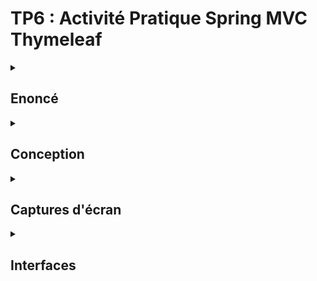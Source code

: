 # TP6 : Activité Pratique Spring MVC Thymeleaf


<details><summary> <h2>Enoncé</h2> </summary>
Créer une application Web JEE basée sur Spring MVC, Thylemeaf et Spring Data JPA qui permet de gérer les patients. L'application doit permettre les fonctionnalités suivantes :
  - Afficher les patients
  - Faire la pagination
  - Chercher les patients
  - Supprimer un patient
  - Faire des améliorations supplémentaires
</details>

<details><summary> <h2>Conception</h2> </summary>
  <p align="center"><img src="assets/conception.PNG"></p>
</details>

<details><summary> <h2>Captures d'écran</h2> </summary>
<ol>
<ul><h4>Entities</h4>
  <ul><h6>Patient</h6></ul>
  <img src="assets/patient.PNG"/>
</ul>

<ul><h4>Repositories</h4>
  <ul><h6>Patient Repository</h6></ul>
  <img src="assets/patientRepository.PNG"/>
</ul>

<ul><h4>Services</h4>
  <ul><h6>Hopital service Interface</h6></ul>
  <img src="assets/hospitalService.PNG"/>
  <ul><h6>Hopital service Implementation</h6></ul>
  <img src="assets/hospitalServiceImpl.PNG"/>
</ul>

<ul><h4>Controllers</h4>
  <ul><h6>Patient Controller</h6></ul>
  <img src="assets/patientController1.PNG"/>
  <img src="assets/patientController2.PNG"/>
</ul>

<ul><h4>Security</h4>
  <ul><h5>Entities</h5>
  <ul><h6>AppUser</h6></ul>
  <img src="assets/appUser.PNG"/>
  <ul><h6>AppRole : les roles que peut avoir les utilisateurs</h6></ul>
  <img src="assets/appRole.PNG"/>
  </ul>

  <ul><h5>Repositories</h5>
    <ul><h6>AppUser Repository</h6></ul>
    <img src="assets/appUserRepo.PNG"/>
    <ul><h6>AppRole Repository</h6></ul>
    <img src="assets/appRoleRepo.PNG"/>
  </ul>

  <ul><h5>Services</h5>
    <ul><h6>Security service</h6></ul>
    <img src="assets/SecurityService.PNG"/>
    <ul><h6>Security service Implementation</h6></ul>
    <img src="assets/securityServiceImpl1.PNG"/>
    <img src="assets/securityServiceImpl2.PNG"/>
    <ul><h6>UserDetails service Implementation</h6></ul>
    <img src="assets/userDetailsServiceImpl.PNG"/>
  </ul>

  <ul><h5>Controllers</h5>
    <ul><h6>Security Controller</h6></ul>
    <img src="assets/securityController.PNG"/>
  </ul>

  <ul><h5>Configuration</h5>
    <ul><h6>Security Config</h6></ul>
    <img src="assets/securityConf.PNG"/>
  </ul>
</ul>
</ol>
</details>

<details><summary> <h2>Interfaces</h2> </summary>
<ol>
  <ul><h4>Login page</h4>
    <img src="assets/login.PNG"/>
  </ul>
  <ul><h4>Login en tant que ADMIN</h4>
    <ul><h6>Home</h6></ul>
    <img src="assets/homeAsAdmin.PNG"/>
    <ul><h6>Add patient</h6></ul>
      <img src="assets/addPatient.PNG"/>
      <img src="assets/addPatient2.PNG"/>
    <ul><h6>Update Patient</h6></ul>
      <img src="assets/updatePatient.PNG"/>
      <img src="assets/updatePatient2.PNG"/>
      <img src="assets/updatePatient3.PNG"/>
    <ul><h6>Delete Patient</h6></ul>
      <img src="assets/deletePatient.PNG"/>
      <img src="assets/deletePatient2.PNG"/>
  </ul>
  <ul><h6>Login en tant qu'USER</h6>
    <p>USER ne peut que voir la liste des patients et faire une recherche</p>
    <img src="assets/homeAsUser.PNG"/>
  </ul>

  <h2>Améliorations supplémentaires</h2>
  <ol>
    <ul>Fake data avec Faker</ul>
    <ul>Messages de validation avec Spring boot validation</ul>
    <ul>Page Login personnalisé</ul>
    <ul>Page 403</ul>

  </ol>
</ol>
</details>